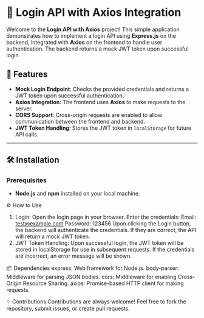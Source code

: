 # 🚀 Login API with Axios Integration

Welcome to the **Login API with Axios** project! This simple application demonstrates how to implement a login API using **Express.js** on the backend, integrated with **Axios** on the frontend to handle user authentication. The backend returns a mock JWT token upon successful login.

## 🌟 Features

- **Mock Login Endpoint**: Checks the provided credentials and returns a JWT token upon successful authentication.
- **Axios Integration**: The frontend uses **Axios** to make requests to the server.
- **CORS Support**: Cross-origin requests are enabled to allow communication between the frontend and backend.
- **JWT Token Handling**: Stores the JWT token in `localStorage` for future API calls.

---


## 🛠 Installation

### Prerequisites

- **Node.js** and **npm** installed on your local machine.


⚙️ How to Use
1. Login:
Open the login page in your browser.
Enter the credentials:
Email: test@example.com
Password: 123456
Upon clicking the Login button, the backend will authenticate the credentials. If they are correct, the API will return a mock JWT token.
2. JWT Token Handling:
Upon successful login, the JWT token will be stored in localStorage for use in subsequent requests.
If the credentials are incorrect, an error message will be shown.

📦 Dependencies
express: Web framework for Node.js.
body-parser: Middleware for parsing JSON bodies.
cors: Middleware for enabling Cross-Origin Resource Sharing.
axios: Promise-based HTTP client for making requests.

✨ Contributions
Contributions are always welcome! Feel free to fork the repository, submit issues, or create pull requests.

